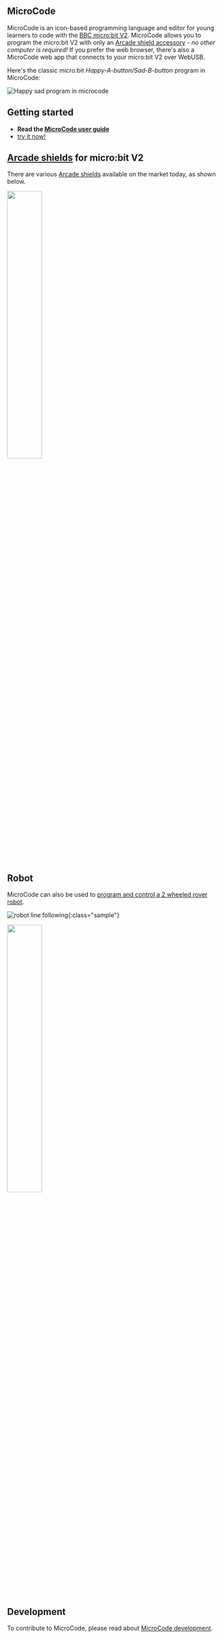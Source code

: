 ## MicroCode 

MicroCode is an icon-based programming language and editor for young learners to code with the [BBC micro:bit V2](https://microbit.org). MicroCode allows you to program the micro:bit V2 with only an [Arcade shield accessory](#arcade-shields-for-microbit-v2) - _no other computer is required!_ If you prefer the web browser, there's also a MicroCode web app that connects to your micro:bit V2 over WebUSB.

Here's the classic micro:bit _Happy-A-button/Sad-B-button_ program in MicroCode:

![Happy sad program in microcode](./docs/images/generated/sample_smiley_buttons.png)

## Getting started

-   **Read the [MicroCode user guide](https://microbit-apps.github.io/microcode-classic/docs/manual)**
-   [try it now!](https://microbit-apps.github.io/microcode-classic/)

## [Arcade shields](https://microbit-apps.github.io/microcode-classic/docs/manual#arcade-shield) for micro:bit V2

There are various [Arcade shields](https://microbit-apps.github.io/microcode-classic/docs/manual#arcade-shield) available on the market today, as shown below.

<img style="width: 40%" src="https://microbit-apps.github.io/microcode-classic/assets/newbit-shield.png"></img>

## Robot

MicroCode can also be used to [program and control a 2 wheeled rover robot](https://microbit-apps.github.io/microcode-classic/docs/robot).

![robot line following](https://microbit-apps.github.io/microcode-classic/docs/images/generated/sample_robot_line_follow.png){:class="sample"}

<img style="width: 40%" src="https://microbit-apps.github.io/microcode-classic/docs/images/cutebot.jpeg"></img>

## Development

To contribute to MicroCode, please read about [MicroCode development](./docs/develop.md).
